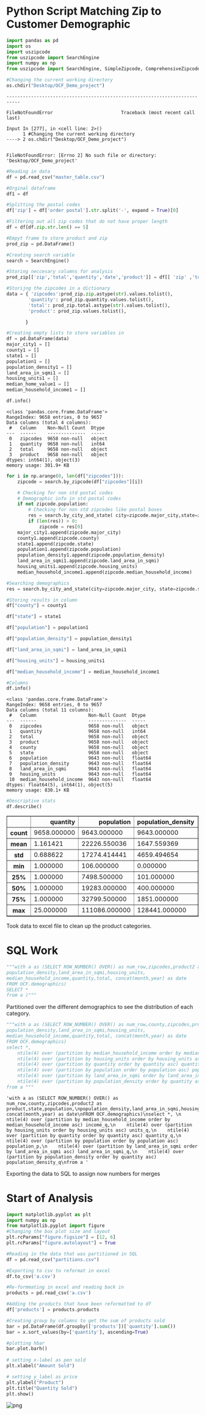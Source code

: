 # Python Script Matching Zip to Customer Demographic 


```python
import pandas as pd
import os 
import uszipcode
from uszipcode import SearchEngine
import numpy as np
from uszipcode import SearchEngine, SimpleZipcode, ComprehensiveZipcode
```


```python
#Changing the current working directory 
os.chdir("Desktop/OCF_Demo_project")
```


    ---------------------------------------------------------------------------

    FileNotFoundError                         Traceback (most recent call last)

    Input In [277], in <cell line: 2>()
          1 #Changing the current working directory 
    ----> 2 os.chdir("Desktop/OCF_Demo_project")


    FileNotFoundError: [Errno 2] No such file or directory: 'Desktop/OCF_Demo_project'



```python
#Reading in data
df = pd.read_csv("master_table.csv")
```


```python
#Orginal dataframe 
df1 = df
```


```python
#Splitting the postal codes 
df['zip'] = df['order postal'].str.split('-', expand = True)[0]
```


```python
#Filtering out all zip codes that do not have proper length 
df = df[df.zip.str.len() == 5]
```


```python
#Empyt frame to store product and zip 
prod_zip = pd.DataFrame()
```


```python
#Creating search variable
search = SearchEngine()
```


```python
#Storing neccesary columns for analysis
prod_zip[['zip','total','quantity','date','product']] = df[[ 'zip' ,'total','quantity','date/time','product_cat']]
```


```python
#Storijng the zipcodes in a dictionary
data = { 'zipcodes':prod_zip.zip.astype(str).values.tolist(),
        'quantity': prod_zip.quantity.values.tolist(),
        'total': prod_zip.total.astype(str).values.tolist(),
        'product': prod_zip.values.tolist(),

       } 
```


```python
#Creating empty lists to store variables in
df = pd.DataFrame(data)
major_city1 = []
county1 = []
state1 = []
population1 = []
population_density1 = []
land_area_in_sqmi1 = []
housing_units1 = []
median_home_value1 = []
median_household_income1 = []
```


```python
df.info()
```

    <class 'pandas.core.frame.DataFrame'>
    RangeIndex: 9658 entries, 0 to 9657
    Data columns (total 4 columns):
     #   Column    Non-Null Count  Dtype 
    ---  ------    --------------  ----- 
     0   zipcodes  9658 non-null   object
     1   quantity  9658 non-null   int64 
     2   total     9658 non-null   object
     3   product   9658 non-null   object
    dtypes: int64(1), object(3)
    memory usage: 301.9+ KB



```python
for i in np.arange(0, len(df["zipcodes"])):
    zipcode = search.by_zipcode(df["zipcodes"][i])

    # Checking for non std postal codes
    # Demographic info in std postal codes
    if not zipcode.population:
        # Checking for non std zipcodes like postal boxes
        res = search.by_city_and_state( city=zipcode.major_city,state=zipcode.state)
        if (len(res)) > 0:
            zipcode = res[0]
    major_city1.append(zipcode.major_city)
    county1.append(zipcode.county)
    state1.append(zipcode.state)
    population1.append(zipcode.population)
    population_density1.append(zipcode.population_density)
    land_area_in_sqmi1.append(zipcode.land_area_in_sqmi)
    housing_units1.append(zipcode.housing_units)
    median_household_income1.append(zipcode.median_household_income)
```


```python
#Searching demographics
res = search.by_city_and_state(city=zipcode.major_city, state=zipcode.state)
```


```python
#Storing results in column 
df["county"] = county1

df["state"] = state1

df["population"] = population1

df["population_density"] = population_density1

df["land_area_in_sqmi"] = land_area_in_sqmi1

df["housing_units"] = housing_units1

df["median_household_income"] = median_household_income1
```


```python
#Columns 
df.info()
```

    <class 'pandas.core.frame.DataFrame'>
    RangeIndex: 9658 entries, 0 to 9657
    Data columns (total 11 columns):
     #   Column                   Non-Null Count  Dtype  
    ---  ------                   --------------  -----  
     0   zipcodes                 9658 non-null   object 
     1   quantity                 9658 non-null   int64  
     2   total                    9658 non-null   object 
     3   product                  9658 non-null   object 
     4   county                   9658 non-null   object 
     5   state                    9658 non-null   object 
     6   population               9643 non-null   float64
     7   population_density       9643 non-null   float64
     8   land_area_in_sqmi        9643 non-null   float64
     9   housing_units            9643 non-null   float64
     10  median_household_income  9643 non-null   float64
    dtypes: float64(5), int64(1), object(5)
    memory usage: 830.1+ KB



```python
#Descriptive stats
df.describe()
```




<div>
<style scoped>
    .dataframe tbody tr th:only-of-type {
        vertical-align: middle;
    }

    .dataframe tbody tr th {
        vertical-align: top;
    }

    .dataframe thead th {
        text-align: right;
    }
</style>
<table border="1" class="dataframe">
  <thead>
    <tr style="text-align: right;">
      <th></th>
      <th>quantity</th>
      <th>population</th>
      <th>population_density</th>
      <th>land_area_in_sqmi</th>
      <th>housing_units</th>
      <th>median_household_income</th>
    </tr>
  </thead>
  <tbody>
    <tr>
      <th>count</th>
      <td>9658.000000</td>
      <td>9643.000000</td>
      <td>9643.000000</td>
      <td>9643.000000</td>
      <td>9643.000000</td>
      <td>9643.000000</td>
    </tr>
    <tr>
      <th>mean</th>
      <td>1.161421</td>
      <td>22226.550036</td>
      <td>1647.559369</td>
      <td>87.578353</td>
      <td>9334.095821</td>
      <td>60570.417298</td>
    </tr>
    <tr>
      <th>std</th>
      <td>0.688622</td>
      <td>17274.414441</td>
      <td>4659.494654</td>
      <td>215.454811</td>
      <td>6810.178181</td>
      <td>23271.072403</td>
    </tr>
    <tr>
      <th>min</th>
      <td>1.000000</td>
      <td>106.000000</td>
      <td>0.000000</td>
      <td>0.170000</td>
      <td>54.000000</td>
      <td>11146.000000</td>
    </tr>
    <tr>
      <th>25%</th>
      <td>1.000000</td>
      <td>7498.500000</td>
      <td>101.000000</td>
      <td>14.250000</td>
      <td>3384.000000</td>
      <td>44167.000000</td>
    </tr>
    <tr>
      <th>50%</th>
      <td>1.000000</td>
      <td>19283.000000</td>
      <td>400.000000</td>
      <td>39.110000</td>
      <td>8417.000000</td>
      <td>55208.000000</td>
    </tr>
    <tr>
      <th>75%</th>
      <td>1.000000</td>
      <td>32799.500000</td>
      <td>1851.000000</td>
      <td>93.920000</td>
      <td>13905.000000</td>
      <td>72091.000000</td>
    </tr>
    <tr>
      <th>max</th>
      <td>25.000000</td>
      <td>111086.000000</td>
      <td>128441.000000</td>
      <td>4798.530000</td>
      <td>47617.000000</td>
      <td>214219.000000</td>
    </tr>
  </tbody>
</table>
</div>



Took data to excel file to clean up the product categories. 

# SQL Work


```python
"""with a as (SELECT ROW_NUMBER() OVER() as num_row,zipcodes,product2 as product,state,population,
population_density,land_area_in_sqmi,housing_units,
median_household_income,quantity,total, concat(month,year) as date
FROM OCF.demographics)
SELECT *
from a )"""
```

Partitioned over the different demographics to see the distribution of each category.


```python
"""with a as (SELECT ROW_NUMBER() OVER() as num_row,county,zipcodes,product2 as product,state,population,
population_density,land_area_in_sqmi,housing_units,
median_household_income,quantity,total, concat(month,year) as date
FROM OCF.demographics)
select *, 
    ntile(4) over (partition by median_household_income order by median_household_income asc) income_q,
    ntile(4) over (partition by housing_units order by housing_units asc) units_q,
    ntile(4) over (partition by quantity order by quantity asc) quantity_q,
    ntile(4) over (partition by population order by population asc) population_p,
    ntile(4) over (partition by land_area_in_sqmi order by land_area_in_sqmi asc) land_area_in_sqmi_q,
    ntile(4) over (partition by population_density order by quantity asc) population_density_q
from a """
```




    'with a as (SELECT ROW_NUMBER() OVER() as num_row,county,zipcodes,product2 as product,state,population,\npopulation_density,land_area_in_sqmi,housing_units,\nmedian_household_income,quantity,total, concat(month,year) as date\nFROM OCF.demographics)\nselect *, \n    ntile(4) over (partition by median_household_income order by median_household_income asc) income_q,\n    ntile(4) over (partition by housing_units order by housing_units asc) units_q,\n    ntile(4) over (partition by quantity order by quantity asc) quantity_q,\n    ntile(4) over (partition by population order by population asc) population_p,\n    ntile(4) over (partition by land_area_in_sqmi order by land_area_in_sqmi asc) land_area_in_sqmi_q,\n    ntile(4) over (partition by population_density order by quantity asc) population_density_q\nfrom a '



Exporting the data to SQL to assign now numbers for merges 

# Start of Analysis


```python
import matplotlib.pyplot as plt
import numpy as np
from matplotlib.pyplot import figure
#Changing the box plot size and layout
plt.rcParams["figure.figsize"] = [12, 6]
plt.rcParams["figure.autolayout"] = True
```


```python
#Reading in the data that was partitioned in SQL
df = pd.read_csv("partitions.csv")
```


```python
#Exporting to csv to reformat in excel
df.to_csv('a.csv')
```


```python
#Re-formmating in excel and reading back in 
products = pd.read_csv('a.csv')
```


```python
#Adding the products that have been reformatted to df
df['products'] = products.products
```


```python
#Creating group by columns to get the sum of products sold
bar = pd.DataFrame(df.groupby(['products'])['quantity'].sum())
bar = x.sort_values(by=['quantity'], ascending=True)

#plotting hbar
bar.plot.barh()
 
# setting x-label as pen sold
plt.xlabel("Amount Sold")

# setting y_label as price
plt.ylabel("Product")  
plt.title("Quantity Sold")
plt.show()
```


    
![png](output_30_0.png)
    



```python

```
